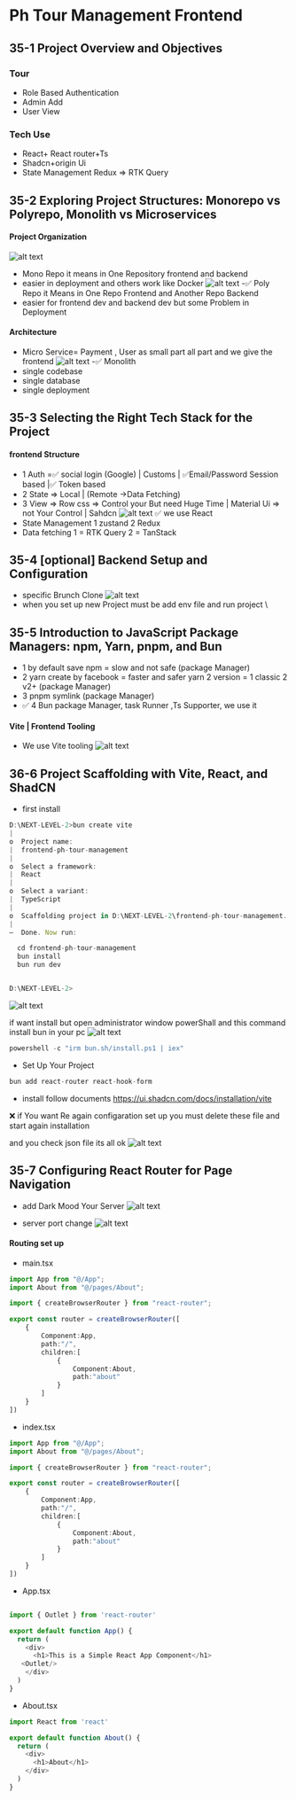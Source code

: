 # Ph Tour Management Frontend 

## 35-1 Project Overview and Objectives
### Tour
- Role Based Authentication
- Admin Add
- User View
### Tech Use
- React+ React router+Ts
- Shadcn+origin Ui
- State Management Redux => RTK Query


## 35-2 Exploring Project Structures: Monorepo vs Polyrepo, Monolith vs Microservices

#### Project Organization
![alt text](image.png)
- Mono Repo it means in One Repository frontend and backend
- easier in deployment and others work like Docker
![alt text](image-1.png)
-✅ Poly Repo it Means in One Repo Frontend and Another Repo Backend
- easier for frontend dev and backend dev but some Problem in Deployment

#### Architecture
- Micro Service= Payment , User as small part all part and we give the frontend
![alt text](image-2.png)
-✅ Monolith
- single codebase
- single database
- single deployment

## 35-3 Selecting the Right Tech Stack for the Project

#### frontend Structure
- 1 Auth =✅ social login (Google) | Customs | ✅Email/Password
 Session based |✅ Token based
- 2 State => Local | (Remote ->Data Fetching)
- 3 View => Row css => Control your But need Huge Time | Material Ui => not Your Control | Sahdcn
![alt text](image-3.png)
✅ we use React 
- State Management 1 zustand 2 Redux
- Data fetching 1 = RTK Query 2 = TanStack

## 35-4 [optional] Backend Setup and Configuration
- specific Brunch Clone ![alt text](image-4.png)
- when you set up new Project must be add env file and run project     \

## 35-5 Introduction to JavaScript Package Managers: npm, Yarn, pnpm, and Bun

- 1 by default save npm = slow and not safe (package Manager)
- 2 yarn create by facebook = faster and safer
yarn 2 version = 1 classic 2 v2+ (package Manager)
- 3 pnpm symlink (package Manager) 
- ✅ 4 Bun package Manager, task Runner ,Ts Supporter, we use it
#### Vite | Frontend Tooling
- We use Vite tooling
![alt text](image-5.png)

## 36-6 Project Scaffolding with Vite, React, and ShadCN
- first install
```ts
D:\NEXT-LEVEL-2>bun create vite
|
o  Project name:
|  frontend-ph-tour-management
|
o  Select a framework:
|  React
|
o  Select a variant:
|  TypeScript
|
o  Scaffolding project in D:\NEXT-LEVEL-2\frontend-ph-tour-management...
|
—  Done. Now run:

  cd frontend-ph-tour-management
  bun install
  bun run dev


D:\NEXT-LEVEL-2>
```
![alt text](image-6.png)

if want install but open administrator window powerShall and this command install bun in your pc
![alt text](image-7.png)

```ts
powershell -c "irm bun.sh/install.ps1 | iex"
```
- Set Up Your Project
```ts
bun add react-router react-hook-form
```
- install follow documents
https://ui.shadcn.com/docs/installation/vite

❌ if You want Re again configaration set up you must delete these file and start again installation 

and you check json file its all ok
![alt text](image-8.png)


## 35-7 Configuring React Router for Page Navigation
- add Dark Mood Your Server
![alt text](image-9.png)

- server port change 
![alt text](image-10.png)

#### Routing set up
- main.tsx
```ts
import App from "@/App";
import About from "@/pages/About";

import { createBrowserRouter } from "react-router";

export const router = createBrowserRouter([
    {
        Component:App,
        path:"/",
        children:[
            {
                Component:About,
                path:"about"
            }
        ]
    }
])
```
- index.tsx
```ts
import App from "@/App";
import About from "@/pages/About";

import { createBrowserRouter } from "react-router";

export const router = createBrowserRouter([
    {
        Component:App,
        path:"/",
        children:[
            {
                Component:About,
                path:"about"
            }
        ]
    }
])
```
- App.tsx
```ts

import { Outlet } from 'react-router'

export default function App() {
  return (
    <div>
      <h1>This is a Simple React App Component</h1>
   <Outlet/>
    </div>
  )
}
```
- About.tsx
```ts
import React from 'react'

export default function About() {
  return (
    <div>
      <h1>About</h1>
    </div>
  )
}
```